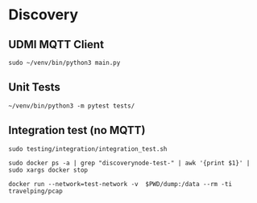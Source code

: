 # Discovery

## UDMI MQTT Client

`sudo ~/venv/bin/python3 main.py`

## Unit Tests
`~/venv/bin/python3 -m pytest tests/`

## Integration test (no MQTT)

```
sudo testing/integration/integration_test.sh

sudo docker ps -a | grep "discoverynode-test-" | awk '{print $1}' | sudo xargs docker stop

docker run --network=test-network -v  $PWD/dump:/data --rm -ti travelping/pcap

```

